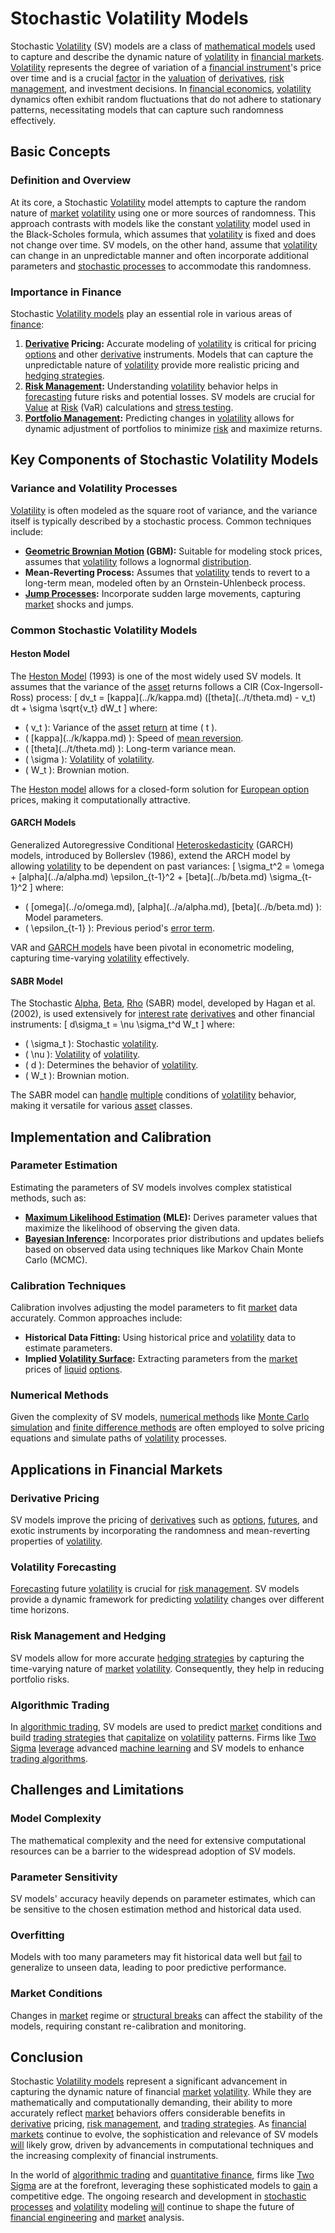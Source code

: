 # Stochastic Volatility Models

Stochastic [Volatility](../v/volatility.md) (SV) models are a class of [mathematical models](../m/mathematical_models_in_trading.md) used to capture and describe the dynamic nature of [volatility](../v/volatility.md) in [financial markets](../f/financial_market.md). [Volatility](../v/volatility.md) represents the degree of variation of a [financial instrument](../f/financial_instrument.md)'s price over time and is a crucial [factor](../f/factor.md) in the [valuation](../v/valuation.md) of [derivatives](../d/derivatives.md), [risk management](../r/risk_management.md), and investment decisions. In [financial economics](../f/financial_economics.md), [volatility](../v/volatility.md) dynamics often exhibit random fluctuations that do not adhere to stationary patterns, necessitating models that can capture such randomness effectively.

## Basic Concepts

### Definition and Overview
At its core, a Stochastic [Volatility](../v/volatility.md) model attempts to capture the random nature of [market](../m/market.md) [volatility](../v/volatility.md) using one or more sources of randomness. This approach contrasts with models like the constant [volatility](../v/volatility.md) model used in the Black-Scholes formula, which assumes that [volatility](../v/volatility.md) is fixed and does not change over time. SV models, on the other hand, assume that [volatility](../v/volatility.md) can change in an unpredictable manner and often incorporate additional parameters and [stochastic processes](../s/stochastic_processes.md) to accommodate this randomness.

### Importance in Finance
Stochastic [Volatility models](../v/volatility_models.md) play an essential role in various areas of [finance](../f/finance.md):
1. **[Derivative](../d/derivative.md) Pricing:** Accurate modeling of [volatility](../v/volatility.md) is critical for pricing [options](../o/options.md) and other [derivative](../d/derivative.md) instruments. Models that can capture the unpredictable nature of [volatility](../v/volatility.md) provide more realistic pricing and [hedging strategies](../h/hedging_strategies.md).
2. **[Risk Management](../r/risk_management.md):** Understanding [volatility](../v/volatility.md) behavior helps in [forecasting](../f/forecasting.md) future risks and potential losses. SV models are crucial for [Value](../v/value.md) at [Risk](../r/risk.md) (VaR) calculations and [stress testing](../s/stress_testing_in_trading.md).
3. **[Portfolio Management](../p/portfolio_management.md):** Predicting changes in [volatility](../v/volatility.md) allows for dynamic adjustment of portfolios to minimize [risk](../r/risk.md) and maximize returns.

## Key Components of Stochastic Volatility Models

### Variance and Volatility Processes
[Volatility](../v/volatility.md) is often modeled as the square root of variance, and the variance itself is typically described by a stochastic process. Common techniques include:
- **[Geometric Brownian Motion](../g/geometric_brownian_motion.md) (GBM):** Suitable for modeling stock prices, assumes that [volatility](../v/volatility.md) follows a lognormal [distribution](../d/distribution.md).
- **Mean-Reverting Process:** Assumes that [volatility](../v/volatility.md) tends to revert to a long-term mean, modeled often by an Ornstein-Uhlenbeck process.
- **[Jump Processes](../j/jump_processes_in_trading.md):** Incorporate sudden large movements, capturing [market](../m/market.md) shocks and jumps.

### Common Stochastic Volatility Models

#### Heston Model
The [Heston Model](../h/heston_model.md) (1993) is one of the most widely used SV models. It assumes that the variance of the [asset](../a/asset.md) returns follows a CIR (Cox-Ingersoll-Ross) process:
\[ dv_t = \[kappa](../k/kappa.md) (\[theta](../t/theta.md) - v_t) dt + \sigma \sqrt{v_t} dW_t \]
where:
- \( v_t \): Variance of the [asset](../a/asset.md) [return](../r/return.md) at time \( t \).
- \( \[kappa](../k/kappa.md) \): Speed of [mean reversion](../m/mean_reversion.md).
- \( \[theta](../t/theta.md) \): Long-term variance mean.
- \( \sigma \): [Volatility](../v/volatility.md) of [volatility](../v/volatility.md).
- \( W_t \): Brownian motion.

The [Heston model](../h/heston_model.md) allows for a closed-form solution for [European option](../e/european_option.md) prices, making it computationally attractive.

#### GARCH Models
Generalized Autoregressive Conditional [Heteroskedasticity](../h/heteroskedasticity.md) (GARCH) models, introduced by Bollerslev (1986), extend the ARCH model by allowing [volatility](../v/volatility.md) to be dependent on past variances:
\[ \sigma_t^2 = \omega + \[alpha](../a/alpha.md) \epsilon_{t-1}^2 + \[beta](../b/beta.md) \sigma_{t-1}^2 \]
where:
- \( \[omega](../o/omega.md), \[alpha](../a/alpha.md), \[beta](../b/beta.md) \): Model parameters.
- \( \epsilon_{t-1} \): Previous period's [error term](../e/error_term.md).

VAR and [GARCH models](../g/garch_models.md) have been pivotal in econometric modeling, capturing time-varying [volatility](../v/volatility.md) effectively.

#### SABR Model
The Stochastic [Alpha](../a/alpha.md), [Beta](../b/beta.md), [Rho](../r/rho.md) (SABR) model, developed by Hagan et al. (2002), is used extensively for [interest rate](../i/interest_rate.md) [derivatives](../d/derivatives.md) and other financial instruments:
\[ d\sigma_t = \nu \sigma_t^d W_t \]
where:
- \( \sigma_t \): Stochastic [volatility](../v/volatility.md).
- \( \nu \): [Volatility](../v/volatility.md) of [volatility](../v/volatility.md).
- \( d \): Determines the behavior of [volatility](../v/volatility.md).
- \( W_t \): Brownian motion.

The SABR model can [handle](../h/handle.md) [multiple](../m/multiple.md) conditions of [volatility](../v/volatility.md) behavior, making it versatile for various [asset](../a/asset.md) classes.

## Implementation and Calibration

### Parameter Estimation
Estimating the parameters of SV models involves complex statistical methods, such as:
- **[Maximum Likelihood Estimation](../m/maximum_likelihood_estimation.md) (MLE):** Derives parameter values that maximize the likelihood of observing the given data.
- **[Bayesian Inference](../b/bayesian_inference.md):** Incorporates prior distributions and updates beliefs based on observed data using techniques like Markov Chain Monte Carlo (MCMC).

### Calibration Techniques
Calibration involves adjusting the model parameters to fit [market](../m/market.md) data accurately. Common approaches include:
- **Historical Data Fitting:** Using historical price and [volatility](../v/volatility.md) data to estimate parameters.
- **Implied [Volatility Surface](../v/volatility_surface.md):** Extracting parameters from the [market](../m/market.md) prices of [liquid](../l/liquid.md) [options](../o/options.md).

### Numerical Methods
Given the complexity of SV models, [numerical methods](../n/numerical_methods_in_trading.md) like [Monte Carlo simulation](../m/monte_carlo_simulation.md) and [finite difference methods](../f/finite_difference_methods.md) are often employed to solve pricing equations and simulate paths of [volatility](../v/volatility.md) processes.

## Applications in Financial Markets

### Derivative Pricing
SV models improve the pricing of [derivatives](../d/derivatives.md) such as [options](../o/options.md), [futures](../f/futures.md), and exotic instruments by incorporating the randomness and mean-reverting properties of [volatility](../v/volatility.md).

### Volatility Forecasting
[Forecasting](../f/forecasting.md) future [volatility](../v/volatility.md) is crucial for [risk management](../r/risk_management.md). SV models provide a dynamic framework for predicting [volatility](../v/volatility.md) changes over different time horizons.

### Risk Management and Hedging
SV models allow for more accurate [hedging strategies](../h/hedging_strategies.md) by capturing the time-varying nature of [market](../m/market.md) [volatility](../v/volatility.md). Consequently, they help in reducing portfolio risks.

### Algorithmic Trading
In [algorithmic trading](../a/algorithmic_trading.md), SV models are used to predict [market](../m/market.md) conditions and build [trading strategies](../t/trading_strategies.md) that [capitalize](../c/capitalize.md) on [volatility](../v/volatility.md) patterns. Firms like [Two Sigma](https://www.twosigma.com/) [leverage](../l/leverage.md) advanced [machine learning](../m/machine_learning.md) and SV models to enhance [trading algorithms](../t/trading_algorithms.md).

## Challenges and Limitations

### Model Complexity
The mathematical complexity and the need for extensive computational resources can be a barrier to the widespread adoption of SV models.

### Parameter Sensitivity
SV models' accuracy heavily depends on parameter estimates, which can be sensitive to the chosen estimation method and historical data used.

### Overfitting
Models with too many parameters may fit historical data well but [fail](../f/fail.md) to generalize to unseen data, leading to poor predictive performance.

### Market Conditions
Changes in [market](../m/market.md) regime or [structural breaks](../s/structural_breaks_in_trading.md) can affect the stability of the models, requiring constant re-calibration and monitoring.

## Conclusion

Stochastic [Volatility models](../v/volatility_models.md) represent a significant advancement in capturing the dynamic nature of financial [market](../m/market.md) [volatility](../v/volatility.md). While they are mathematically and computationally demanding, their ability to more accurately reflect [market](../m/market.md) behaviors offers considerable benefits in [derivative](../d/derivative.md) pricing, [risk management](../r/risk_management.md), and [trading strategies](../t/trading_strategies.md). As [financial markets](../f/financial_market.md) continue to evolve, the sophistication and relevance of SV models [will](../w/will.md) likely grow, driven by advancements in computational techniques and the increasing complexity of financial instruments.

In the world of [algorithmic trading](../a/algorithmic_trading.md) and [quantitative finance](../q/quantitative_finance.md), firms like [Two Sigma](https://www.twosigma.com/) are at the forefront, leveraging these sophisticated models to [gain](../g/gain.md) a competitive edge. The ongoing research and development in [stochastic processes](../s/stochastic_processes.md) and [volatility](../v/volatility.md) modeling [will](../w/will.md) continue to shape the future of [financial engineering](../f/financial_engineering.md) and [market](../m/market.md) analysis.